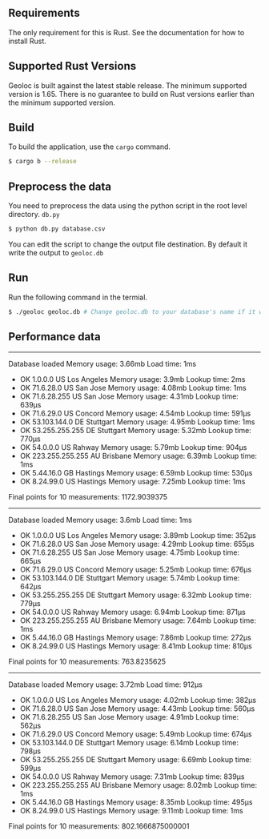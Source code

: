 Requirements
------------
The only requirement for this is Rust. See the documentation for how to install Rust.

Supported Rust Versions
--------------------------
Geoloc is built against the latest stable release. The minimum supported version is 1.65.
There is no guarantee to build on Rust versions earlier than the minimum supported version.

Build
-----
To build the application, use the `cargo` command.

```bash
$ cargo b --release
```

Preprocess the data
--------------------

You need to preprocess the data using the python script in the root level directory. `db.py`

```bash
$ python db.py database.csv
```
You can edit the script to change the output file destination. By default it write the output to `geoloc.db`


Run
---
Run the following command in the termial.

```bash
$ ./geoloc geoloc.db # Change geoloc.db to your database's name if it was change in the previous step.
```

Performance data
----------------

*****
Database loaded Memory usage: 3.66mb Load time: 1ms
- OK    1.0.0.0 US Los Angeles Memory usage: 3.9mb Lookup time: 2ms
- OK    71.6.28.0 US San Jose Memory usage: 4.08mb Lookup time: 1ms
- OK    71.6.28.255 US San Jose Memory usage: 4.31mb Lookup time: 639μs
- OK    71.6.29.0 US Concord Memory usage: 4.54mb Lookup time: 591μs
- OK    53.103.144.0 DE Stuttgart Memory usage: 4.95mb Lookup time: 1ms
- OK    53.255.255.255 DE Stuttgart Memory usage: 5.32mb Lookup time: 770μs
- OK    54.0.0.0 US Rahway Memory usage: 5.79mb Lookup time: 904μs
- OK    223.255.255.255 AU Brisbane Memory usage: 6.39mb Lookup time: 1ms
- OK    5.44.16.0 GB Hastings Memory usage: 6.59mb Lookup time: 530μs
- OK    8.24.99.0 US Hastings Memory usage: 7.25mb Lookup time: 1ms

Final points for 10 measurements:  1172.9039375


*****
Database loaded Memory usage: 3.6mb Load time: 1ms
- OK    1.0.0.0 US Los Angeles Memory usage: 3.89mb Lookup time: 352μs
- OK    71.6.28.0 US San Jose Memory usage: 4.29mb Lookup time: 655μs
- OK    71.6.28.255 US San Jose Memory usage: 4.75mb Lookup time: 665μs
- OK    71.6.29.0 US Concord Memory usage: 5.25mb Lookup time: 676μs
- OK    53.103.144.0 DE Stuttgart Memory usage: 5.74mb Lookup time: 642μs
- OK    53.255.255.255 DE Stuttgart Memory usage: 6.32mb Lookup time: 779μs
- OK    54.0.0.0 US Rahway Memory usage: 6.94mb Lookup time: 871μs
- OK    223.255.255.255 AU Brisbane Memory usage: 7.64mb Lookup time: 1ms
- OK    5.44.16.0 GB Hastings Memory usage: 7.86mb Lookup time: 272μs
- OK    8.24.99.0 US Hastings Memory usage: 8.41mb Lookup time: 810μs

Final points for 10 measurements:  763.8235625
****
Database loaded Memory usage: 3.72mb Load time: 912μs
- OK    1.0.0.0 US Los Angeles Memory usage: 4.02mb Lookup time: 382μs
- OK    71.6.28.0 US San Jose Memory usage: 4.43mb Lookup time: 560μs
- OK    71.6.28.255 US San Jose Memory usage: 4.91mb Lookup time: 562μs
- OK    71.6.29.0 US Concord Memory usage: 5.49mb Lookup time: 674μs
- OK    53.103.144.0 DE Stuttgart Memory usage: 6.14mb Lookup time: 798μs
- OK    53.255.255.255 DE Stuttgart Memory usage: 6.69mb Lookup time: 599μs
- OK    54.0.0.0 US Rahway Memory usage: 7.31mb Lookup time: 839μs
- OK    223.255.255.255 AU Brisbane Memory usage: 8.02mb Lookup time: 1ms
- OK    5.44.16.0 GB Hastings Memory usage: 8.35mb Lookup time: 495μs
- OK    8.24.99.0 US Hastings Memory usage: 9.11mb Lookup time: 1ms

Final points for 10 measurements:  802.1666875000001
